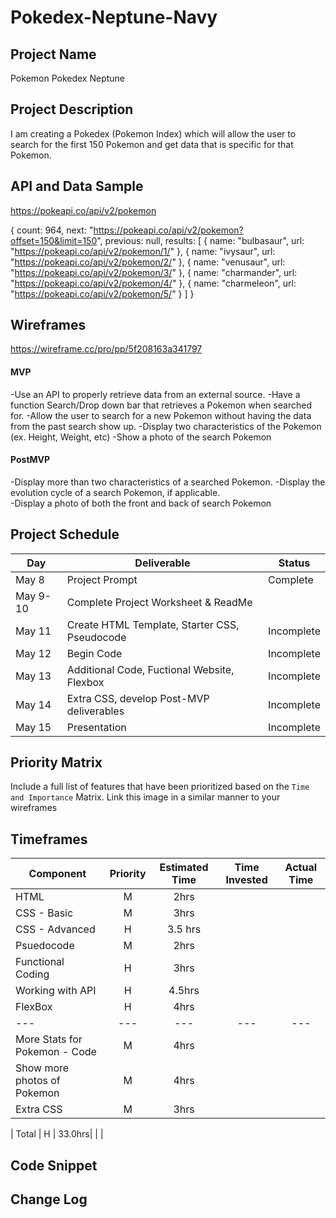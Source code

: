 # Pokedex-Neptune-Navy
## Project Name

Pokemon Pokedex Neptune 

## Project Description

I am creating a Pokedex (Pokemon Index) which will allow the user to search for the first 150 Pokemon and get data that is specific for that Pokemon.  


## API and Data Sample

https://pokeapi.co/api/v2/pokemon

{
count: 964,
next: "https://pokeapi.co/api/v2/pokemon?offset=150&limit=150",
previous: null,
results: [
{
name: "bulbasaur",
url: "https://pokeapi.co/api/v2/pokemon/1/"
},
{
name: "ivysaur",
url: "https://pokeapi.co/api/v2/pokemon/2/"
},
{
name: "venusaur",
url: "https://pokeapi.co/api/v2/pokemon/3/"
},
{
name: "charmander",
url: "https://pokeapi.co/api/v2/pokemon/4/"
},
{
name: "charmeleon",
url: "https://pokeapi.co/api/v2/pokemon/5/"
}
]
}

## Wireframes

https://wireframe.cc/pro/pp/5f208163a341797

#### MVP 
-Use an API to properly retrieve data from an external source.
-Have a function Search/Drop down bar that retrieves a Pokemon when searched for.
-Allow the user to search for a new Pokemon without having the data from the past search show up. 
-Display two characteristics of the Pokemon (ex. Height, Weight, etc)
-Show a photo of the search Pokemon 


#### PostMVP  

-Display more than two characteristics of a searched Pokemon. 
-Display the evolution cycle of a search Pokemon, if applicable.  
-Display a photo of both the front and back of search Pokemon 

## Project Schedule

|  Day | Deliverable | Status
|---|---| ---|
|May 8| Project Prompt | Complete
|May 9-10| Complete Project Worksheet & ReadMe | 
|May 11| Create HTML Template, Starter CSS, Pseudocode | Incomplete
|May 12| Begin Code  | Incomplete
|May 13| Additional Code, Fuctional Website, Flexbox| Incomplete
|May 14| Extra CSS, develop Post-MVP deliverables | Incomplete
|May 15| Presentation | Incomplete

## Priority Matrix

Include a full list of features that have been prioritized based on the `Time and Importance` Matrix.  Link this image in a similar manner to your wireframes

## Timeframes

| Component | Priority | Estimated Time | Time Invested | Actual Time |
| --- | :---: |  :---: | :---: | :---: |
| HTML| M | 2hrs|  |  |
| CSS - Basic | M | 3hrs|  | |
| CSS - Advanced | H | 3.5 hrs | | 
| Psuedocode| M | 2hrs|  |  |
| Functional Coding | H | 3hrs| |  |
| Working with API | H | 4.5hrs| | |
| FlexBox| H | 4hrs|  | |
| --- | --- |  --- | --- | --- |
| More Stats for Pokemon - Code | M | 4hrs|  |  |
| Show more photos of Pokemon| M | 4hrs| |  |
| Extra CSS| M | 3hrs|  | |


| Total | H | 33.0hrs|  |  |

## Code Snippet

<!-- Use this section to include a brief code snippet of functionality that you are proud of and a brief description.  

```
function reverse(string) {
	// here is the code to reverse a string of text
}
``` -->

## Change Log

 <!-- Use this section to document what changes were made and the reasoning behind those changes.   -->